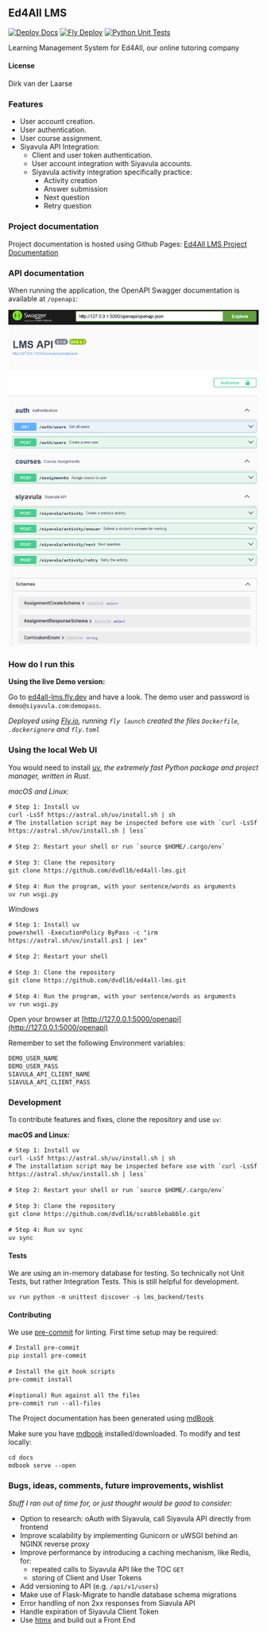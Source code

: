 ## Ed4All LMS

[![Deploy Docs](https://github.com/dvdl16/ed4all-lms/actions/workflows/deploy_docs.yml/badge.svg)](https://github.com/dvdl16/ed4all-lms/actions/workflows/deploy_docs.yml)
[![Fly Deploy](https://github.com/dvdl16/ed4all-lms/actions/workflows/fly-deploy.yml/badge.svg)](https://github.com/dvdl16/ed4all-lms/actions/workflows/fly-deploy.yml)
[![Python Unit Tests](https://github.com/dvdl16/ed4all-lms/actions/workflows/python-unittest.yml/badge.svg)](https://github.com/dvdl16/ed4all-lms/actions/workflows/python-unittest.yml)

Learning Management System for Ed4All, our online tutoring company

#### License

Dirk van der Laarse

### Features

- User account creation.
- User authentication.
- User course assignment.
- Siyavula API Integration:
  - Client and user token authentication.
  - User account integration with Siyavula accounts.
  - Siyavula activity integration specifically practice:
    - Activity creation
    - Answer submission
    - Next question
    - Retry question


### Project documentation

Project documentation is hosted using Github Pages: [Ed4All LMS Project Documentation](https://ed4all-lms.laarse.co.za/)

### API documentation

When running the application, the OpenAPI Swagger documentation is available at `/openapi`:

![alt text](docs/images/swagger.png)


### How do I run this

**Using the live Demo version:**

Go to [ed4all-lms.fly.dev](https://ed4all-lms.fly.dev) and have a look. The demo user and password is `demo@siyavula.com`:`demopass`.

*Deployed using [Fly.io](https://fly.io/), running `fly launch` created the files `Dockerfile`, `.dockerignore` and `fly.toml`*

### Using the local Web UI

You would need to install [uv](https://docs.astral.sh/uv/), *the extremely fast Python package and project manager, written in Rust*.

*macOS and Linux:*
```shell
# Step 1: Install uv
curl -LsSf https://astral.sh/uv/install.sh | sh 
# The installation script may be inspected before use with `curl -LsSf https://astral.sh/uv/install.sh | less`

# Step 2: Restart your shell or run `source $HOME/.cargo/env`

# Step 3: Clone the repository
git clone https://github.com/dvdl16/ed4all-lms.git

# Step 4: Run the program, with your sentence/words as arguments
uv run wsgi.py
```

*Windows*
```shell
# Step 1: Install uv
powershell -ExecutionPolicy ByPass -c "irm https://astral.sh/uv/install.ps1 | iex"

# Step 2: Restart your shell

# Step 3: Clone the repository
git clone https://github.com/dvdl16/ed4all-lms.git

# Step 4: Run the program, with your sentence/words as arguments
uv run wsgi.py
```

Open your browser at [http://127.0.0.1:5000/openapi](http://127.0.0.1:5000/openapi)

Remember to set the following Environment variables:
```shell
DEMO_USER_NAME
DEMO_USER_PASS
SIAVULA_API_CLIENT_NAME
SIAVULA_API_CLIENT_PASS
```

### Development

To contribute features and fixes, clone the repository and use `uv`:

**macOS and Linux:**
```shell
# Step 1: Install uv
curl -LsSf https://astral.sh/uv/install.sh | sh 
# The installation script may be inspected before use with `curl -LsSf https://astral.sh/uv/install.sh | less`

# Step 2: Restart your shell or run `source $HOME/.cargo/env`

# Step 3: Clone the repository
git clone https://github.com/dvdl16/scrabblebabble.git

# Step 4: Run uv sync
uv sync
```


#### Tests

We are using an in-memory database for testing. So technically not Unit Tests, but rather Integration Tests. This is still helpful for development.

```shell
uv run python -m unittest discover -s lms_backend/tests
```

#### Contributing

We use [pre-commit](https://pre-commit.com/) for linting. First time setup may be required:
```shell
# Install pre-commit
pip install pre-commit

# Install the git hook scripts
pre-commit install

#(optional) Run against all the files
pre-commit run --all-files
```


The Project documentation has been generated using [mdBook](https://rust-lang.github.io/mdBook/guide/creating.html)

Make sure you have [mdbook](https://rust-lang.github.io/mdBook/guide/installation.html) installed/downloaded. To modify and test locally:
```shell
cd docs
mdbook serve --open
```


### Bugs, ideas, comments, future improvements, wishlist

*Stuff I ran out of time for, or just thought would be good to consider:*

- Option to research: oAuth with Siyavula, call Siyavula API directly from frontend
- Improve scalability by implementing Gunicorn or uWSGI behind an NGINX reverse proxy
- Improve performance by introducing a caching mechanism, like Redis, for:
  - repeated calls to Siyavula API like the TOC `GET`
  - storing of Client and User Tokens
- Add versioning to API (e.g. `/api/v1/users`)
- Make use of Flask-Migrate to handle database schema migrations
- Error handling of non 2xx responses from Siavula API
- Handle expiration of Siyavula Client Token
- Use [htmx](https://htmx.org/) and build out a Front End